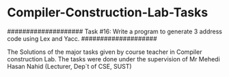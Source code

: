 # Compiler-Construction-Lab-Tasks

####################
Task #16: Write a program to generate 3 address code using Lex and Yacc. 
####################

The Solutions of the major tasks given by course teacher in Compiler construction Lab.
The tasks were done under the supervision of Mr Mehedi Hasan Nahid (Lecturer, Dep`t of CSE, SUST)

